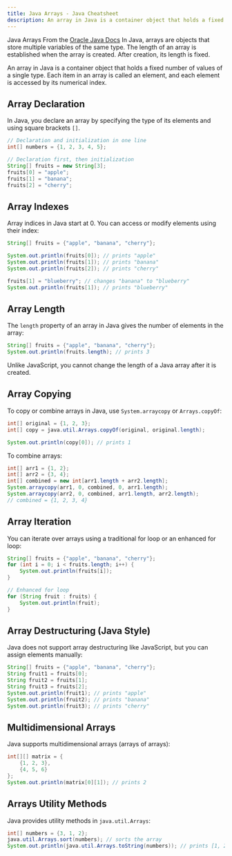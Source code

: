 ```yaml
---
title: Java Arrays - Java Cheatsheet
description: An array in Java is a container object that holds a fixed number of values of a single type.
---
```


<base-title :title="frontmatter.title" :description="frontmatter.description">
Java Arrays
</base-title>

<base-disclaimer>
  <base-disclaimer-title>
    From the <a href="https://docs.oracle.com/javase/tutorial/java/nutsandbolts/arrays.html" target="_blank">Oracle Java Docs</a>
  </base-disclaimer-title>
  <base-disclaimer-content>
    In Java, arrays are objects that store multiple variables of the same type. The length of an array is established when the array is created. After creation, its length is fixed.
  </base-disclaimer-content>
</base-disclaimer>

An array in Java is a container object that holds a fixed number of values of a single type. Each item in an array is called an element, and each element is accessed by its numerical index.

## Array Declaration

In Java, you declare an array by specifying the type of its elements and using square brackets `[]`.

```java
// Declaration and initialization in one line
int[] numbers = {1, 2, 3, 4, 5};

// Declaration first, then initialization
String[] fruits = new String[3];
fruits[0] = "apple";
fruits[1] = "banana";
fruits[2] = "cherry";
```

## Array Indexes

Array indices in Java start at 0. You can access or modify elements using their index:

```java
String[] fruits = {"apple", "banana", "cherry"};

System.out.println(fruits[0]); // prints "apple"
System.out.println(fruits[1]); // prints "banana"
System.out.println(fruits[2]); // prints "cherry"

fruits[1] = "blueberry"; // changes "banana" to "blueberry"
System.out.println(fruits[1]); // prints "blueberry"
```

## Array Length

The `length` property of an array in Java gives the number of elements in the array:

```java
String[] fruits = {"apple", "banana", "cherry"};
System.out.println(fruits.length); // prints 3
```

Unlike JavaScript, you cannot change the length of a Java array after it is created.

## Array Copying

To copy or combine arrays in Java, use `System.arraycopy` or `Arrays.copyOf`:

```java
int[] original = {1, 2, 3};
int[] copy = java.util.Arrays.copyOf(original, original.length);

System.out.println(copy[0]); // prints 1
```

To combine arrays:

```java
int[] arr1 = {1, 2};
int[] arr2 = {3, 4};
int[] combined = new int[arr1.length + arr2.length];
System.arraycopy(arr1, 0, combined, 0, arr1.length);
System.arraycopy(arr2, 0, combined, arr1.length, arr2.length);
// combined = {1, 2, 3, 4}
```

## Array Iteration

You can iterate over arrays using a traditional for loop or an enhanced for loop:

```java
String[] fruits = {"apple", "banana", "cherry"};
for (int i = 0; i < fruits.length; i++) {
    System.out.println(fruits[i]);
}

// Enhanced for loop
for (String fruit : fruits) {
    System.out.println(fruit);
}
```

## Array Destructuring (Java Style)

Java does not support array destructuring like JavaScript, but you can assign elements manually:

```java
String[] fruits = {"apple", "banana", "cherry"};
String fruit1 = fruits[0];
String fruit2 = fruits[1];
String fruit3 = fruits[2];
System.out.println(fruit1); // prints "apple"
System.out.println(fruit2); // prints "banana"
System.out.println(fruit3); // prints "cherry"
```

## Multidimensional Arrays

Java supports multidimensional arrays (arrays of arrays):

```java
int[][] matrix = {
    {1, 2, 3},
    {4, 5, 6}
};
System.out.println(matrix[0][1]); // prints 2
```

## Arrays Utility Methods

Java provides utility methods in `java.util.Arrays`:

```java
int[] numbers = {3, 1, 2};
java.util.Arrays.sort(numbers); // sorts the array
System.out.println(java.util.Arrays.toString(numbers)); // prints [1, 2, 3]